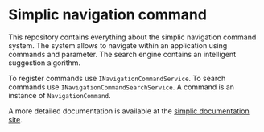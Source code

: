 # Simplic navigation command

This repository contains everything about the simplic navigation command system. The system allows to navigate within an application using commands and parameter. The search engine contains an intelligent suggestion algorithm.

To register commands use `INavigationCommandService`. To search commands use `INavigationCommandSearchService`. A command is an instance of `NavigationCommand`.

A more detailed documentation is available at the [simplic documentation site](https://simplic.github.io/dev/csharp/framework/navigation%20commands/intro.html).
